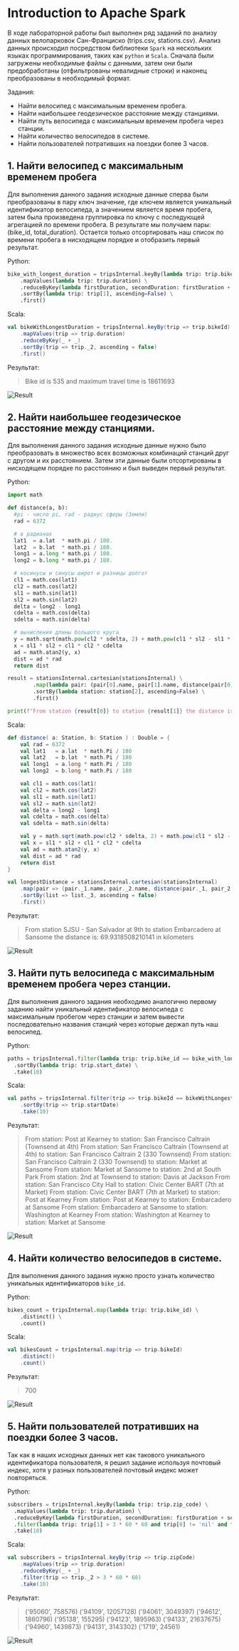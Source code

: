 # Introduction to Apache Spark

В ходе лабораторной работы был выполнен ряд заданий по анализу данных велопарковок Сан-Франциско (trips.csv, stations.csv). Анализ данных происходил посредством библиотеки `Spark` на нескольких языках программирования, таких как `python` и `Scala`. Сначала были загружены необходимые файлы с данными, затем они были предобработаны (отфильтрованы невалидные строки) и наконец преобразованы в необходимый формат.

Задания:

- Найти велосипед с максимальным временем пробега.
- Найти наибольшее геодезическое расстояние между станциями.
- Найти путь велосипеда с максимальным временем пробега через станции.
- Найти количество велосипедов в системе.
- Найти пользователей потративших на поездки более 3 часов.

## 1. Найти велосипед с максимальным временем пробега

Для выполнения данного задания исходные данные сперва были преобразованы в пару ключ значение, где ключем является уникальный идентификатор велосипеда, а значением является время пробега, затем была произведена группировка по ключу с последующей агрегацией по времени пробега. В результате мы получаем пары: (bike_id, total_duration). Остается только отсортировать наш список по времени пробега в нисходящем порядке и отобразить первый результат.

Python:

```python
bike_with_longest_duration = tripsInternal.keyBy(lambda trip: trip.bike_id) \
	.mapValues(lambda trip: trip.duration) \
	.reduceByKey(lambda firstDuration, secondDuration: firstDuration + secondDuration) \
	.sortBy(lambda trip: trip[1], ascending=False) \
	.first()
```

Scala:

```Scala
val bikeWithLongestDuration = tripsInternal.keyBy(trip => trip.bikeId)
	.mapValues(trip => trip.duration)
	.reduceByKey(_ + _)
	.sortBy(trip => trip._2, ascending = false)
	.first()
```

Результат:

> Bike id is 535 and maximum travel time is 18611693

![Result](https://i.imgur.com/etKwWzb.png)

## 2. Найти наибольшее геодезическое расстояние между станциями.

Для выполнения данного задания исходные данные нужно было преобразовать в множество всех возможных комбинаций станций друг с другом и их расстоянием. Затем эти данные были отсортированы в нисходящем порядке по расстоянию и был выведен первый результат.

Python:

```python
import math

def distance(a, b):
  #pi - число pi, rad - радиус сферы (Земли)
  rad = 6372

  # в радианах
  lat1  = a.lat  * math.pi / 180.
  lat2  = b.lat  * math.pi / 180.
  long1 = a.long * math.pi / 180.
  long2 = b.long * math.pi / 180.

  # косинусы и синусы широт и разницы долгот
  cl1 = math.cos(lat1)
  cl2 = math.cos(lat2)
  sl1 = math.sin(lat1)
  sl2 = math.sin(lat2)
  delta = long2 - long1
  cdelta = math.cos(delta)
  sdelta = math.sin(delta)

  # вычисления длины большого круга
  y = math.sqrt(math.pow(cl2 * sdelta, 2) + math.pow(cl1 * sl2 - sl1 * cl2 * cdelta,2))
  x = sl1 * sl2 + cl1 * cl2 * cdelta
  ad = math.atan2(y, x)
  dist = ad * rad
  return dist

result = stationsInternal.cartesian(stationsInternal) \
		.map(lambda pair: (pair[0].name, pair[1].name, distance(pair[0], pair[1]))) \
		.sortBy(lambda station: station[2], ascending=False) \
		.first()

print(f"From station {result[0]} to station {result[1]} the distance is: {result[2]} in kilometers")
```

Scala:

```Scala
def distance( a: Station, b: Station ) : Double = {
	val rad = 6372
	val lat1   = a.lat  * math.Pi / 180
	val lat2   = b.lat  * math.Pi / 180
	val long1  = a.long * math.Pi / 180
	val long2  = b.long * math.Pi / 180

	val cl1 = math.cos(lat1)
	val cl2 = math.cos(lat2)
	val sl1 = math.sin(lat1)
	val sl2 = math.sin(lat2)
	val delta = long2 - long1
	val cdelta = math.cos(delta)
	val sdelta = math.sin(delta)

	val y = math.sqrt(math.pow(cl2 * sdelta, 2) + math.pow(cl1 * sl2 - sl1 * cl2 * cdelta, 2))
	val x = sl1 * sl2 + cl1 * cl2 * cdelta
	val ad = math.atan2(y, x)
	val dist = ad * rad
	return dist
}

val longestDistance = stationsInternal.cartesian(stationsInternal)
	.map(pair => (pair._1.name, pair._2.name, distance(pair._1, pair_2)))
	.sortBy(list => list._3, ascending = false)
	.first()
```

Результат:

> From station SJSU - San Salvador at 9th to station Embarcadero at Sansome the distance is: 69.9318508210141 in kilometers

![Result](https://i.imgur.com/vT7wvks.png)

## 3. Найти путь велосипеда с максимальным временем пробега через станции.

Для выполнения данного задания необходимо аналогично первому заданию найти уникальный идентификатор велосипеда с максимальным пробегом через станции и затем вывести последовательно названия станций через которые держал путь наш велосипед.

Python:

```python
paths = tripsInternal.filter(lambda trip: trip.bike_id == bike_with_longest_duration[0]) \
  .sortBy(lambda trip: trip.start_date) \
  .take(10)
```

Scala:

```Scala
val paths = tripsInternal.filter(trip => trip.bikeId == bikeWithLongestDuration._1)
	.sortBy(trip => trip.startDate)
	.take(10)
```

Результат:

> From station: Post at Kearney to station: San Francisco Caltrain (Townsend at 4th)
> From station: San Francisco Caltrain (Townsend at 4th) to station: San Francisco Caltrain 2 (330 Townsend)
> From station: San Francisco Caltrain 2 (330 Townsend) to station: Market at Sansome
> From station: Market at Sansome to station: 2nd at South Park
> From station: 2nd at Townsend to station: Davis at Jackson
> From station: San Francisco City Hall to station: Civic Center BART (7th at Market)
> From station: Civic Center BART (7th at Market) to station: Post at Kearney
> From station: Post at Kearney to station: Embarcadero at Sansome
> From station: Embarcadero at Sansome to station: Washington at Kearney
> From station: Washington at Kearney to station: Market at Sansome

![Result](https://imgur.com/dsbfNA9.png)

## 4. Найти количество велосипедов в системе.

Для выполнения данного задания нужно просто узнать количество уникальных идентификаторов `bike_id`.

Python:

```python
bikes_count = tripsInternal.map(lambda trip: trip.bike_id) \
	.distinct() \
	.count()
```

Scala:

```Scala
val bikesCount = tripsInternal.map(trip => trip.bikeId)
	.distinct()
	.count()
```

Результат:

> 700

![Result](https://imgur.com/QbrEcnG.png)

## 5. Найти пользователей потративших на поездки более 3 часов.

Так как в наших исходных данных нет как такового уникального идентификатора пользователя, я решил задание используя почтовый индекс, хотя у разных пользователей почтовый индекс может повторяться.

Python:

```python
subscribers = tripsInternal.keyBy(lambda trip: trip.zip_code) \
  .mapValues(lambda trip: trip.duration) \
  .reduceByKey(lambda firstDuration, secondDuration: firstDuration + secondDuration) \
  .filter(lambda trip: trip[1] > 3 * 60 * 60 and trip[0] != 'nil' and trip[0] != "") \
  .take(10)
```

Scala:

```Scala
val subscribers = tripsInternal.keyBy(trip => trip.zipCode)
	.mapValues(trip => trip.duration)
	.reduceByKey(_ + _)
	.filter(trip => trip._2 > 3 * 60 * 60)
	.take(10)
```

Результат:

> ('95060', 758576)
> ('94109', 12057128)
> ('94061', 3049397)
> ('94612', 1860796)
> ('95138', 155295)
> ('94123', 1895963)
> ('94133', 21637675)
> ('94960', 1439873)
> ('94131', 3143302)
> ('1719', 24561)

![Result](https://imgur.com/q4aQ1gn.png)
